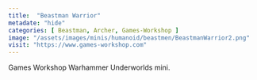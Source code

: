 ```yaml
---
title:  "Beastman Warrior"
metadate: "hide"
categories: [ Beastman, Archer, Games-Workshop ]
image: "/assets/images/minis/humanoid/beastmen/BeastmanWarrior2.png"
visit: "https://www.games-workshop.com"
---
```

Games Workshop Warhammer Underworlds mini.